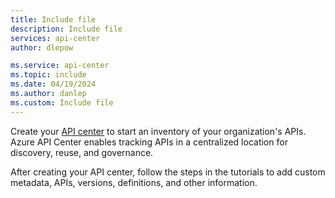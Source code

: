 ```yaml
---
title: Include file
description: Include file
services: api-center
author: dlepow

ms.service: api-center
ms.topic: include
ms.date: 04/19/2024
ms.author: danlep
ms.custom: Include file
---
```


Create your [API center](../overview.md) to start an inventory of your organization's APIs. Azure API Center enables tracking APIs in a centralized location for discovery, reuse, and governance.

After creating your API center, follow the steps in the tutorials to add custom metadata, APIs, versions, definitions, and other information.